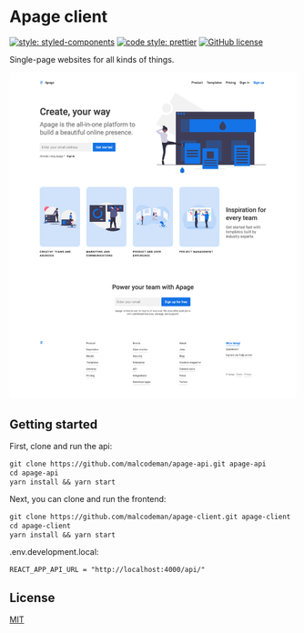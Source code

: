 # Apage client

[![style: styled-components](https://img.shields.io/badge/style-%F0%9F%92%85%20styled--components-orange.svg?colorB=daa357&colorA=db748e)](https://github.com/styled-components/styled-components)
[![code style: prettier](https://img.shields.io/badge/code_style-prettier-ff69b4.svg)](https://github.com/prettier/prettier)
[![GitHub license](https://img.shields.io/badge/license-MIT-blue.svg)](https://github.com/malcodeman/apage-client/blob/master/LICENSE)

Single-page websites for all kinds of things.

![Screenshot](docs/images/screenshot.png)

## Getting started

First, clone and run the api:

```
git clone https://github.com/malcodeman/apage-api.git apage-api
cd apage-api
yarn install && yarn start
```

Next, you can clone and run the frontend:

```
git clone https://github.com/malcodeman/apage-client.git apage-client
cd apage-client
yarn install && yarn start
```

.env.development.local:

```
REACT_APP_API_URL = "http://localhost:4000/api/"
```

## License

[MIT](./LICENSE)
